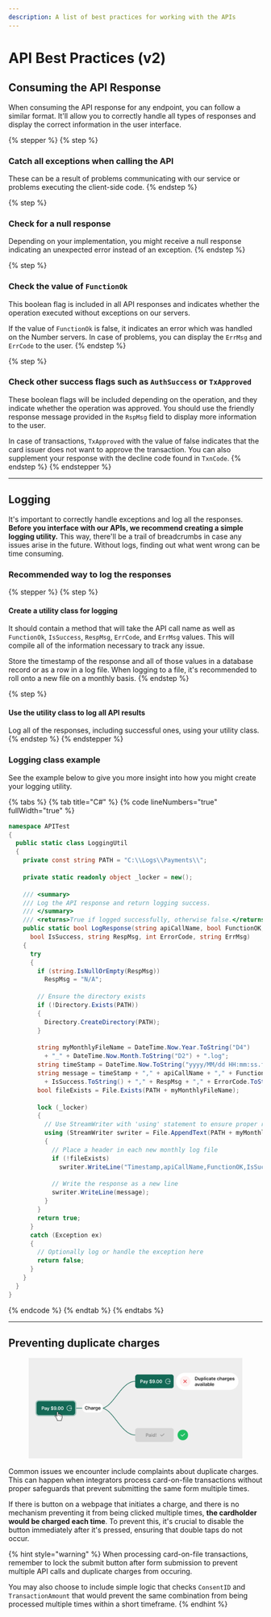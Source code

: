 ```yaml
---
description: A list of best practices for working with the APIs
---
```


# API Best Practices (v2)



## Consuming the API Response

When consuming the API response for any endpoint, you can follow a similar format. It'll allow you to correctly handle all types of responses and display the correct information in the user interface.



{% stepper %}
{% step %}
### Catch all exceptions when calling the API

These can be a result of problems communicating with our service or problems executing the client-side code.
{% endstep %}

{% step %}
### Check for a null response

Depending on your implementation, you might receive a null response indicating an unexpected error instead of an exception.
{% endstep %}

{% step %}
### Check the value of `FunctionOk`

This boolean flag is included in all API responses and indicates whether the operation executed without exceptions on our servers.&#x20;

If the value of `FunctionOk` is false, it indicates an error which was handled on the Number servers. In case of problems, you can display the `ErrMsg` and `ErrCode` to the user.
{% endstep %}

{% step %}
### Check other success flags such as `AuthSuccess` or `TxApproved`

These boolean flags will be included depending on the operation, and they indicate whether the operation was approved. You should use the friendly response message provided in the `RspMsg` field to display more information to the user.

In case of transactions, `TxApproved` with the value of false indicates that the card issuer does not want to approve the transaction. You can also supplement your response with the decline code found in `TxnCode`.
{% endstep %}
{% endstepper %}



***



## Logging

It's important to correctly handle exceptions and log all the responses. **Before you interface with our APIs, we recommend creating a simple logging utility.** This way, there'll be a trail of breadcrumbs in case any issues arise in the future. Without logs, finding out what went wrong can be time consuming.



### Recommended way to log the responses

{% stepper %}
{% step %}
#### Create a utility class for logging

It should contain a method that will take the API call name as well as `FunctionOk`, `IsSuccess`, `RespMsg`, `ErrCode`, and `ErrMsg` values. This will compile all of the information necessary to track any issue.

Store the timestamp of the response and all of those values in a database record or as a row in a log file. When logging to a file, it's recommended to roll onto a new file on a monthly basis.
{% endstep %}

{% step %}
#### Use the utility class to log all API results

Log all of the responses, including successful ones, using your utility class.
{% endstep %}
{% endstepper %}



### Logging class example

See the example below to give you more insight into how you might create your logging utility.

{% tabs %}
{% tab title="C#" %}
{% code lineNumbers="true" fullWidth="true" %}
```csharp
namespace APITest
{
  public static class LoggingUtil
  {
    private const string PATH = "C:\\Logs\\Payments\\";

    private static readonly object _locker = new();

    /// <summary>
    /// Log the API response and return logging success.
    /// </summary>
    /// <returns>True if logged successfully, otherwise false.</returns>
    public static bool LogResponse(string apiCallName, bool FunctionOK,
      bool IsSuccess, string RespMsg, int ErrorCode, string ErrMsg)
    {
      try
      {
        if (string.IsNullOrEmpty(RespMsg))
          RespMsg = "N/A";

        // Ensure the directory exists
        if (!Directory.Exists(PATH))
        {
          Directory.CreateDirectory(PATH);
        }

        string myMonthlyFileName = DateTime.Now.Year.ToString("D4")
          + "_" + DateTime.Now.Month.ToString("D2") + ".log";
        string timeStamp = DateTime.Now.ToString("yyyy/MM/dd HH:mm:ss.ff");
        string message = timeStamp + "," + apiCallName + "," + FunctionOK.ToString() + ","
          + IsSuccess.ToString() + "," + RespMsg + "," + ErrorCode.ToString() + "," + ErrMsg;
        bool fileExists = File.Exists(PATH + myMonthlyFileName);

        lock (_locker)
        {
          // Use StreamWriter with 'using' statement to ensure proper resource disposal
          using (StreamWriter swriter = File.AppendText(PATH + myMonthlyFileName))
          {
            // Place a header in each new monthly log file
            if (!fileExists)
              swriter.WriteLine("Timestamp,apiCallName,FunctionOK,IsSuccess,RespMsg,ErrorCode,ErrMsg");

            // Write the response as a new line
            swriter.WriteLine(message);
          }
        }
        return true;
      }
      catch (Exception ex)
      {
        // Optionally log or handle the exception here
        return false;
      }
    }
  }
}

```
{% endcode %}
{% endtab %}
{% endtabs %}



***



## Preventing duplicate charges

<figure><img src="../../../.gitbook/assets/Typography (1).png" alt=""><figcaption></figcaption></figure>

Common issues we encounter include complaints about duplicate charges. This can happen when integrators process card-on-file transactions without proper safeguards that prevent submitting the same form multiple times.

If there is button on a webpage that initiates a charge, and there is no mechanism preventing it from being clicked multiple times, **the cardholder would be charged each time**. To prevent this, it's crucial to disable the button immediately after it's pressed, ensuring that double taps do not occur.&#x20;

{% hint style="warning" %}
When processing card-on-file transactions, remember to lock the submit button after form submission to prevent multiple API calls and duplicate charges from occuring.

You may also choose to include simple logic that checks `ConsentID` and `TransactionAmount` that would prevent the same combination from being processed multiple times within a short timeframe.
{% endhint %}



